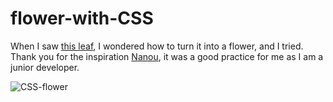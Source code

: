 # flower-with-CSS

When I saw <a href="https://twitter.com/NanouuSymeon/status/1685500463477927936" src="link">this leaf</a>, I wondered how to turn it into a flower, and I tried. <br> Thank you for the inspiration <a href="https://twitter.com/NanouuSymeon" src="link">Nanou</a>, it was a good practice for me as I am a junior developer.

![CSS-flower](https://github.com/rukenerpolat/flower-with-CSS/assets/72344293/e763773f-c187-483f-8883-88c138fbefd6)
